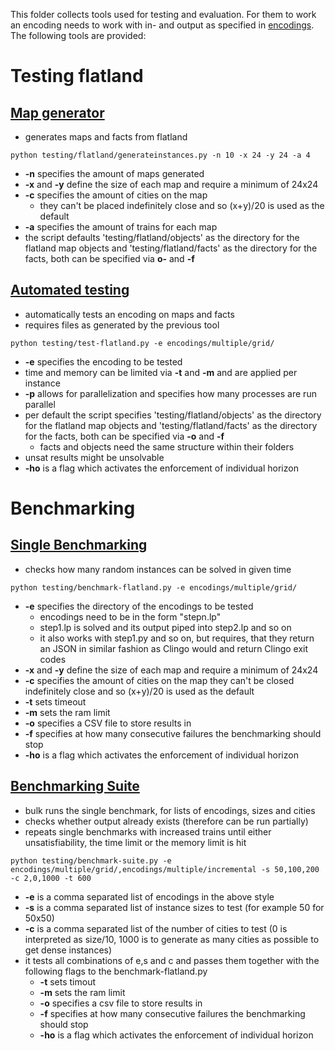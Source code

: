 This folder collects tools used for testing and evaluation. For them to work an encoding needs to work with in- and output as specified in [encodings](../encodings/).
The following tools are provided:

# Testing flatland
## [Map generator](flatland/generateinstances.py)
- generates maps and facts from flatland
```
python testing/flatland/generateinstances.py -n 10 -x 24 -y 24 -a 4
```
- **-n** specifies the amount of maps generated
- **-x** and **-y** define the size of each map and require a minimum of 24x24
- **-c** specifies the amount of cities on the map
    - they can't be placed indefinitely close and so (x+y)/20 is used as the default
- **-a** specifies the amount of trains for each map
- the script defaults 'testing/flatland/objects' as the directory for the flatland map objects and 'testing/flatland/facts' as the directory for the facts, both can be specified via **o-** and **-f**

## [Automated testing](test-flatland.py)
- automatically tests an encoding on maps and facts
- requires files as generated by the previous tool
```
python testing/test-flatland.py -e encodings/multiple/grid/
```
- **-e** specifies the encoding to be tested
- time and memory can be limited via **-t** and **-m** and are applied per instance
- **-p** allows for parallelization and specifies how many processes are run parallel
- per default the script specifies 'testing/flatland/objects' as the directory for the flatland map objects and 'testing/flatland/facts' as the directory for the facts, both can be specified via **-o** and **-f**
    - facts and objects need the same structure within their folders
- unsat results might be unsolvable
- **-ho** is a flag which activates the enforcement of individual horizon

# Benchmarking
## [Single Benchmarking](benchmark-flatland.py)
- checks how many random instances can be solved in given time
```
python testing/benchmark-flatland.py -e encodings/multiple/grid/
```
- **-e** specifies the directory of the encodings to be tested
    - encodings need to be in the form "stepn.lp"
    - step1.lp is solved and its output piped into step2.lp and so on
    - it also works with step1.py and so on, but requires, that they return an JSON in similar fashion as Clingo would and return Clingo exit codes
- **-x** and **-y** define the size of each map and require a minimum of 24x24
- **-c** specifies the amount of cities on the map they can't be closed indefinitely close and so (x+y)/20 is used as the default
- **-t** sets timeout
- **-m** sets the ram limit
- **-o** specifies a CSV file to store results in
- **-f** specifies at how many consecutive failures the benchmarking should stop
- **-ho** is a flag which activates the enforcement of individual horizon

## [Benchmarking Suite](benchmark-suite.py)
- bulk runs the single benchmark, for lists of encodings, sizes and cities
- checks whether output already exists (therefore can be run partially)
- repeats single benchmarks with increased trains until either unsatisfiability, the time limit or the memory limit is hit
```
python testing/benchmark-suite.py -e encodings/multiple/grid/,encodings/multiple/incremental -s 50,100,200 -c 2,0,1000 -t 600
```
- **-e** is a comma separated list of encodings in the above style
- **-s** is a comma separated list of instance sizes to test (for example 50 for 50x50)
- **-c** is a comma separated list of the number of cities to test (0 is interpreted as size/10, 1000 is to generate as many cities as possible to get dense instances)
- it tests all combinations of e,s and c and passes them together with the following flags to the benchmark-flatland.py
    - **-t** sets timout
    - **-m** sets the ram limit
    - **-o** specifies a csv file to store results in
    - **-f** specifies at how many consecutive failures the benchmarking should stop
    - **-ho** is a flag which activates the enforcement of individual horizon